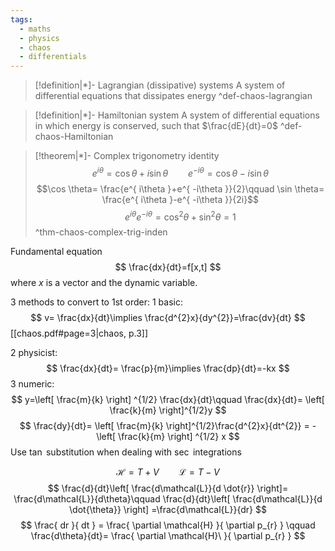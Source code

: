 ```yaml
---
tags:
  - maths
  - physics
  - chaos
  - differentials
---
```

> [!definition|*]- Lagrangian (dissipative) systems
> A system of differential equations that dissipates energy
 ^def-chaos-lagrangian

> [!definition|*]- Hamiltonian system
> A system of differential equations in which energy is conserved, such that $\frac{dE}{dt}=0$
 ^def-chaos-Hamiltonian

> [!theorem|*]- Complex trigonometry identity
> $$e^{ i\theta }=\cos \theta+i\sin \theta\qquad e^{ -i\theta }=\cos \theta-i\sin \theta$$
> $$\cos \theta= \frac{e^{ i\theta }+e^{ -i\theta }}{2}\qquad \sin \theta= \frac{e^{ i\theta }-e^{ -i\theta }}{2i}$$
> $$e^{ i\theta }e^{ -i\theta }= \cos ^{2}\theta+\sin ^{2}\theta=1$$
 ^thm-chaos-complex-trig-inden

Fundamental equation
$$
\frac{dx}{dt}=f[x,t]
$$
where $x$ is a vector and the dynamic variable.

3 methods to convert to 1st order:
1 basic:
$$
v= \frac{dx}{dt}\implies \frac{d^{2}x}{dy^{2}}=\frac{dv}{dt}
$$
[[chaos.pdf#page=3|chaos, p.3]]

2 physicist:
$$
\frac{dx}{dt}= \frac{p}{m}\implies \frac{dp}{dt}=-kx
$$
3 numeric:
$$
y=\left[ \frac{m}{k} \right] ^{1/2} \frac{dx}{dt}\qquad \frac{dx}{dt}= \left[ \frac{k}{m} \right]^{1/2}y
$$
$$
\frac{dy}{dt}= \left[ \frac{m}{k} \right]^{1/2}\frac{d^{2}x}{dt^{2}} = -\left[ \frac{k}{m} \right] ^{1/2} x
$$
Use $\tan$ substitution when dealing with $\sec$ integrations

$$
\mathcal{H}=T+V\qquad\mathcal{L}=T-V
$$
$$
\frac{d}{dt}\left[ \frac{d\mathcal{L}}{d \dot{r}} \right]= \frac{d\mathcal{L}}{d\theta}\qquad \frac{d}{dt}\left[ \frac{d\mathcal{L}}{d \dot{\theta}} \right] =\frac{d\mathcal{L}}{dr} 
$$
$$
\frac{ dr }{ dt } = \frac{ \partial \mathcal{H} }{ \partial p_{r} } \qquad \frac{d\theta}{dt}= \frac{ \partial \mathcal{H}\ }{ \partial p_{r} } 
$$

